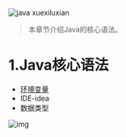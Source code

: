  <img src="https://pic4.zhimg.com/v2-b0b4cfc8447a63ddcd65928853d78bcf_r.jpg" alt="java xuexiluxian"  />



> 本章节介绍Java的核心语法。
>

# 1.Java核心语法

- [环境变量]()
- IDE-idea
- 数据类型

![img](https://gitee.com/zsy0216/typora-image/raw/master/typora/4B97DB03A83B386CB4C5BB844F45CBF1.jpg)